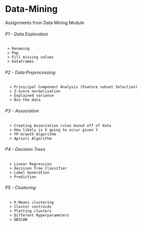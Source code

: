 # Data-Mining
Assignments from Data Mining Module
###### P1 - Data Exploration
     > Renaming
     > Pop
     > Fill missing values
     > Dataframes
###### P2  - Data Preprocessing
      > Prinicipal Component Analysis (Feature subset Selection)
      > Z-Score normalisation
      > Explained variance
      > Bin the data
###### P3 - Association
      > Creating Association rules based off of data
      > How likely is X going to occur given Y
      > FP-Growth Algorithm
      > Apriori Algorithm
###### P4 - Decision Trees
      > Linear Regression
      > Decision Tree Classifier
      > Label Generation
      > Prediction
###### P5 - Clustering
      > K-Means clustering
      > Cluster centroids
      > Plotting clusters
      > Different Hyperparameters
      > DBSCAN
